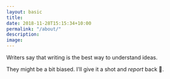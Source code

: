 ```yaml
---
layout: basic
title: 
date: 2018-11-28T15:15:34+10:00
permalink: "/about/"
description: 
image: 
---
```


Writers say that writing is the best way to understand ideas.

They might be a bit biased.  I'll give it a shot and _report_ back :slightly_smiling_face:.
